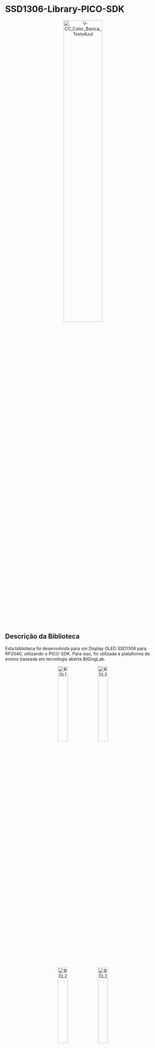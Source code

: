# SSD1306-Library-PICO-SDK

<div align="center">
    <img src="https://github.com/user-attachments/assets/337c76d6-a1cc-414f-bd90-866fe408b844" alt="V-CC_Color_Basica_TextoAzul" style="width:50%;"/>
</div>

## Descrição da Biblioteca
Esta biblioteca foi desenvolvida para um Display OLED SSD1306 para RP2040, utilizando o PICO-SDK. Para isso, foi utilizada a plataforma de ensino baseada em tecnologia aberta BitDogLab.

<div align = "center">
    <img src="https://github.com/user-attachments/assets/17d56731-aa0e-4e26-ae65-f6f476a55f2b" alt="BDL1" style="width:25%;"/> <img src="https://github.com/user-attachments/assets/bcf95a15-ca86-45f4-aeb4-2b736a7ed5b3" alt="BDL2" style="width:25%;">
</div>

<div align = "center">
    <img src="https://github.com/user-attachments/assets/fd788b98-f885-4c46-8513-bd98f4dff2f0" alt="BDL2" style="width:25%;"/> <img src="https://github.com/user-attachments/assets/3c3e0725-eed7-4c05-8759-114885429365" alt="BDL2" style="width:25%;"/>
</div>

